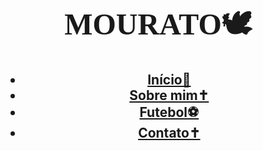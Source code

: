 <!DOCTYPE html>
<html lang="pt-br">
<head>
  <meta charset="UTF-8">
  <meta name="viewport" content="width=device-width, initial-scale=1.0">
  <link rel="stylesheet" href="style.css">
  <link rel="stylesheet" href="https://fonts.googleapis.com/css?family=Roboto">
  
</head>
<body>
  <h1>
    <p align="center">
      <FONT FACE="Garamond">
        <font size="300px">MOURATO🕊</font></FONT>
    </p>
  </h1>
  <h2>
    <header>
      <nav class="menu">
        <ul>
          <li><a href="file:///C:/Users/User/Downloads/index.html">Início📌</a></li>
          <li><a href="file:///C:/Users/User/Downloads/html.html">Sobre mim✝</a></li>
          <li><a href="">Futebol⚽</a></li>
          <li><a href="">Contato✝</a></li>
        </ul>
      </nav>
    </header>
  </h2>
</body>
</html>
